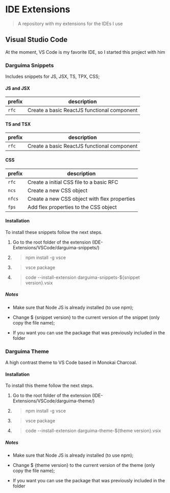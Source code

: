 # IDE Extensions

> A repository with my extensions for the IDEs I use

## Visual Studio Code

At the moment, VS Code is my favorite IDE, so I started this project with him

### Darguima Snippets

Includes snippets for JS, JSX, TS, TPX, CSS;

#### JS and JSX

|    prefix    |     description                                  |
|--------------|--------------------------------------------------|
|        `rfc` | Create a basic ReactJS functional component      |


#### TS and TSX

|    prefix    |     description                                  |
|--------------|--------------------------------------------------|
|        `rfc` | Create a basic ReactJS functional component      |


#### CSS

|    prefix    |     description                                  |
|--------------|--------------------------------------------------|
|        `rfc` | Create a initial CSS file to a basic RFC         |
|        `ncs` | Create a new CSS object                          |
|       `nfcs` | Create a new CSS object with flex properties     |
|        `fps` | Add flex properties to the CSS object            |


#### Installation

To install these snippets follow the next steps.

1. Go to the root folder of the extension (IDE-Extensions/VSCode/darguima-snippets/)

2. > npm install -g vsce

3. > vsce package

4. > code --install-extension darguima-snippets-${snippet version}.vsix

##### Notes

* Make sure that Node JS is already installed (to use npm);

* Change $ {snippet version} to the current version of the snippet (only copy the file name);

* If you want you can use the package that was previously included in the folder


### Darguima Theme

A high contrast theme to VS Code based in Monokai Charcoal.

#### Installation

To install this theme follow the next steps.

1. Go to the root folder of the extension (IDE-Extensions/VSCode/darguima-theme/)

2. > npm install -g vsce

3. > vsce package

4. > code --install-extension darguima-theme-${theme version}.vsix

##### Notes

* Make sure that Node JS is already installed (to use npm);

* Change $ {theme version} to the current version of the theme (only copy the file name);

* If you want you can use the package that was previously included in the folder

